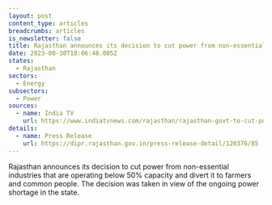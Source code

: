 ```yaml
---
layout: post
content_type: articles
breadcrumbs: articles
is_newsletter: false
title: Rajasthan announces its decision to cut power from non-essential industries
date: 2023-08-30T18:06:48.085Z
states:
  - Rajasthan
sectors:
  - Energy
subsectors:
  - Power
sources:
  - name: India TV
    url: https://www.indiatvnews.com/rajasthan/rajasthan-govt-to-cut-power-of-industries-farmers-common-people-power-demand-2023-08-23-888429
details:
  - name: Press Release
    url: https://dipr.rajasthan.gov.in/press-release-detail/120376/85
---
```

Rajasthan announces its decision to cut power from non-essential industries that are operating below 50% capacity and divert it to farmers and common people. The decision was taken in view of the ongoing power shortage in the state.
